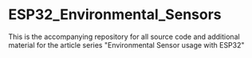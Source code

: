# ESP32_Environmental_Sensors
This is the accompanying repository for all source code and additional material for the article series "Environmental Sensor usage with ESP32"
